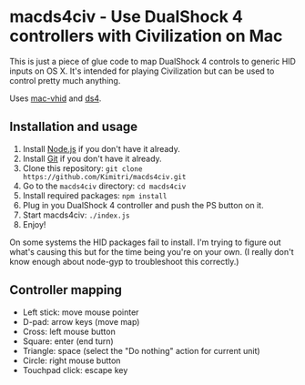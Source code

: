 # macds4civ - Use DualShock 4 controllers with Civilization on Mac

This is just a piece of glue code to map DualShock 4 controls to generic HID inputs on OS X. It's intended for playing Civilization but can be used to control pretty much anything.

Uses [mac-vhid](https://www.npmjs.org/package/mac-vhid) and [ds4](https://www.npmjs.org/package/ds4).


## Installation and usage

1. Install [Node.js](http://nodejs.org/) if you don't have it already.
2. Install [Git](http://git-scm.com/) if you don't have it already.
3. Clone this repository: `git clone https://github.com/Kimitri/macds4civ.git`
4. Go to the `macds4civ` directory: `cd macds4civ`
5. Install required packages: `npm install`
6. Plug in you DualShock 4 controller and push the PS button on it.
7. Start macds4civ: `./index.js`
8. Enjoy!

On some systems the HID packages fail to install. I'm trying to figure out what's causing this but for the time being you're on your own. (I really don't know enough about node-gyp to troubleshoot this correctly.)


## Controller mapping

- Left stick: move mouse pointer
- D-pad: arrow keys (move map)
- Cross: left mouse button
- Square: enter (end turn)
- Triangle: space (select the "Do nothing" action for current unit)
- Circle: right mouse button
- Touchpad click: escape key
